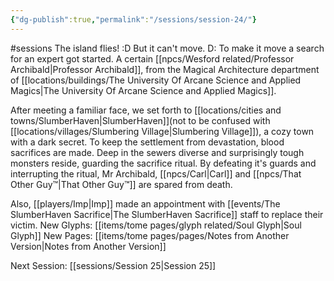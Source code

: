```yaml
---
{"dg-publish":true,"permalink":"/sessions/session-24/"}
---
```


#sessions
The island flies! :D But it can't move. D: To make it move a search for an expert got started. A certain [[npcs/Wesford related/Professor Archibald\|Professor Archibald]], from the Magical Architecture department of [[locations/buildings/The University Of Arcane Science and Applied Magics\|The University Of Arcane Science and Applied Magics]].

After meeting a familiar face, we set forth to [[locations/cities and towns/SlumberHaven\|SlumberHaven]](not to be confused with [[locations/villages/Slumbering Village\|Slumbering Village]]), a cozy town with a dark secret. To keep the settlement from devastation, blood sacrifices are made. Deep in the sewers diverse and surprisingly tough monsters reside, guarding the sacrifice ritual. By defeating it's guards and interrupting the ritual, Mr Archibald, [[npcs/Carl\|Carl]] and [[npcs/That Other Guy™️\|That Other Guy™️]] are spared from death.
    
Also, [[players/Imp\|Imp]] made an appointment with [[events/The SlumberHaven Sacrifice\|The SlumberHaven Sacrifice]] staff to replace their victim.
New Glyphs: [[items/tome pages/glyph related/Soul Glyph\|Soul Glyph]]
New Pages: [[items/tome pages/pages/Notes from Another Version\|Notes from Another Version]]

Next Session: [[sessions/Session 25\|Session 25]]